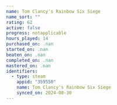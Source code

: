 ```yaml
---
name: Tom Clancy's Rainbow Six Siege
name_sort: ""
rating: 62
active: false
progress: notapplicable
hours_played: 14
purchased_on: .nan
started_on: .nan
beaten_on: .nan
completed_on: .nan
mastered_on: .nan
identifiers:
  - type: steam
    appid: "359550"
    name: Tom Clancy's Rainbow Six Siege
    synced_on: 2024-08-30
---
```

